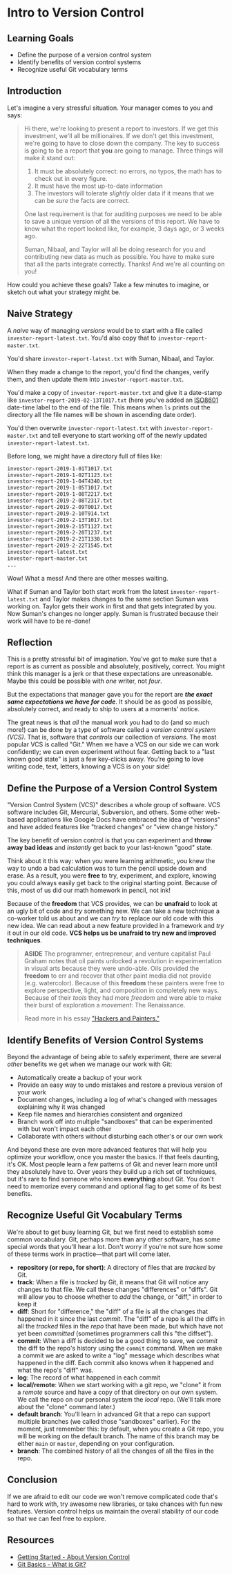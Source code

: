 # Intro to Version Control

## Learning Goals

- Define the purpose of a version control system
- Identify benefits of version control systems
- Recognize useful Git vocabulary terms

## Introduction

Let's imagine a very stressful situation. Your manager comes to you and says:

> Hi there, we're looking to present a report to investors. If we get this
> investment, we'll all be millionaires. If we don't get this investment, we're
> going to have to close down the company. The key to success is going to be a
> report that **you** are going to manage. Three things will make it stand out:
>
> 1. It must be absolutely correct: no errors, no typos, the math has to check
>    out in every figure.
> 2. It must have the most up-to-date information
> 3. The investors will tolerate _slightly_ older data if it means that we can
>    be _sure_ the facts are correct.
>
> One last requirement is that for auditing purposes we need to be able to save
> a unique version of all the versions of this report. We have to know what the
> report looked like, for example, 3 days ago, or 3 weeks ago.
>
> Suman, Nibaal, and Taylor will all be doing research for you and contributing
> new data as much as possible. You have to make sure that all the parts
> integrate correctly. Thanks! And we're all counting on you!

How could you achieve these goals? Take a few minutes to imagine, or sketch out
what your strategy might be.

## Naive Strategy

A _naive_ way of managing _versions_ would be to start with a file called
`investor-report-latest.txt`. You'd also copy that to
`investor-report-master.txt`.

You'd share `investor-report-latest.txt` with Suman, Nibaal, and Taylor.

When they made a change to the report, you'd find the changes, verify them, and
then update them into `investor-report-master.txt`.

You'd make a copy of `investor-report-master.txt` and give it a date-stamp like
`investor-report-2019-02-13T1017.txt` (here you've added an [ISO8601][iso8601]
date-time label to the end of the file. This means when `ls` prints out the
directory all the file names will be shown in ascending date order).

You'd then overwrite `investor-report-latest.txt` with
`investor-report-master.txt` and tell everyone to start working off of the
newly updated `investor-report-latest.txt`.

Before long, we might have a directory full of files like:

```bash
investor-report-2019-1-01T1017.txt
investor-report-2019-1-02T1123.txt
investor-report-2019-1-04T4340.txt
investor-report-2019-1-05T1017.txt
investor-report-2019-1-08T2217.txt
investor-report-2019-2-08T2317.txt
investor-report-2019-2-09T0017.txt
investor-report-2019-2-10T914.txt
investor-report-2019-2-13T1017.txt
investor-report-2019-2-15T1127.txt
investor-report-2019-2-20T1237.txt
investor-report-2019-2-21T1330.txt
investor-report-2019-2-22T1545.txt
investor-report-latest.txt
investor-report-master.txt
...
```

Wow! What a mess! And there are other messes waiting.

What if Suman and Taylor both start work from the latest
`investor-report-latest.txt` and Taylor makes changes to the same section Suman
was working on. Taylor gets their work in first and that gets integrated by you.
Now Suman's changes no longer apply. Suman is frustrated because their work will
have to be re-done!

## Reflection

This is a pretty stressful bit of imagination. You've got to make sure that a
report is as current as possible and absolutely, positively, correct. You might
think this manager is a jerk or that these expectations are unreasonable. Maybe
this could be possible with _one_ writer, not _four_.

But the expectations that manager gave you for the report are **_the exact same
expectations we have for code_**. It should be as good as possible, absolutely
correct, and ready to ship to users at a moments' notice.

The great news is that _all_ the manual work you had to do (and so much more!)
can be done by a type of software called a _version control system (VCS)_. That
is, software that _controls_ our collection of _versions_. The most popular VCS
is called "Git." When we have a VCS on our side we can work confidently; we can
even experiment without fear. Getting back to a "last known good state" is just
a few key-clicks away. You're going to love writing code, text, letters,
knowing a VCS is on your side!

## Define the Purpose of a Version Control System

"Version Control System (VCS)" describes a whole group of software. VCS
software includes Git, Mercurial, Subversion, and others. Some other web-based
applications like Google Docs have embraced the idea of "versions" and have
added features like "tracked changes" or "view change history."

The key benefit of version control is that you can experiment and **throw away
bad ideas** and _instantly_ get back to your last-known "good" state.

Think about it this way: when you were learning arithmetic, you knew the way to
undo a bad calculation was to turn the pencil upside down and erase. As a result,
you were **free** to try, experiment, and explore, knowing you could always
easily get back to the original starting point. Because of this, most of us
did our math homework in pencil, not ink!

Because of the **freedom** that VCS provides, we can be **unafraid** to look
at an ugly bit of code and _try_ something new. We can take a new technique a
co-worker told us about and we can _try_ to replace our old code with this new idea.
We can read about a new feature provided in a framework and _try_ it out in our
old code. **VCS helps us be unafraid to try new and improved techniques**.

> **ASIDE** The programmer, entrepreneur, and venture capitalist Paul Graham
> notes that oil paints unlocked a revolution in experimentation in visual arts
> because they were undo-able. Oils provided the **freedom** to err and recover
> that other paint media did not provide (e.g. watercolor). Because of this
> **freedom** these painters were free to explore perspective, light, and
> composition in completely new ways. Because of their _tools_ they had more
> _freedom_ and were able to make their burst of exploration a _movement_: The
> Renaissance.
>
> Read more in his essay ["Hackers and Painters."][hp]

## Identify Benefits of Version Control Systems

Beyond the advantage of being able to safely experiment, there are several
_other_ benefits we get when we manage our work with Git:

- Automatically create a backup of your work
- Provide an easy way to undo mistakes and restore a previous version of your work
- Document changes, including a log of what's changed with messages explaining why it was changed
- Keep file names and hierarchies consistent and organized
- Branch work off into multiple "sandboxes" that can be experimented with but won't impact each other
- Collaborate with others without disturbing each other's or our own work

And beyond these are even more advanced features that will help you optimize
your workflow, once you master the basics. If that feels daunting, it's OK. Most
people learn a few patterns of Git and never learn more until they absolutely
have to. Over years they build up a rich set of techniques, but it's rare to find
someone who knows **everything** about Git. You don't need to memorize every command
and optional flag to get some of its best benefits.

## Recognize Useful Git Vocabulary Terms

We're about to get busy learning Git, but we first need to establish some common
vocabulary. Git, perhaps more than any other software, has some special words
that you'll hear a lot. Don't worry if you're not sure how some of these terms
work in practice—that part will come later.

- **repository (or repo, for short)**: A directory of files that are _tracked_ by
  Git.
- **track**: When a file is _tracked_ by Git, it means that Git will notice any
  changes to that file. We call these changes "differences" or "diffs". Git will
  allow you to choose whether to _add_ the change, or "diff," in order to keep
  it
- **diff**: Short for "difference," the "diff" of a file is all the changes that
  happened in it since the last _commit_. The "diff" of a repo is all the diffs
  in all the _tracked_ files in the _repo_ that have been made, but which have
  not yet been _committed_ (sometimes programmers call this "the diffset").
- **commit**: When a diff is decided to be a good thing to save, we _commit_ the
  diff to the repo's history using the `commit` command. When we make a commit
  we are asked to write a "log" message which describes what happened in the
  diff. Each commit also knows when it happened and what the repo's "diff" was.
- **log**: The record of what happened in each commit
- **local/remote**: When we start working with a git repo, we "clone" it from a
  _remote_ source and have a copy of that directory on our own system. We call
  the repo on our personal system the _local_ repo. (We'll talk more about the
  "clone" command later.)
- **default branch**: You'll learn in advanced Git that a repo can support
  multiple branches (we called those "sandboxes" earlier). For the moment, just
  remember this: by default, when you create a Git repo, you will be working on
  the default branch. The name of this branch may be either `main` or `master`,
  depending on your configuration.
- **branch**: The combined history of all the changes of all the files in the
  repo.

## Conclusion

If we are afraid to edit our code we won't remove complicated code that's hard
to work with, try awesome new libraries, or take chances with fun new features.
Version control helps us maintain the overall stability of our code so that we
can feel free to explore.

## Resources

- [Getting Started - About Version Control][about-version-control]
- [Git Basics - What is Git?][git-get-started]

[about-version-control]: http://git-scm.com/book/en/Getting-Started-About-Version-Control
[git-get-started]: http://git-scm.com/video/what-is-git
[hp]: http://www.paulgraham.com/hp.html
[iso8601]: https://en.wikipedia.org/wiki/ISO_8601
